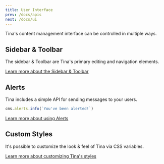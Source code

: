 ```yaml
---
title: User Interface
prev: /docs/apis
next: /docs/ui
---
```


Tina's content management interface can be controlled in multiple ways.

## Sidebar & Toolbar

The sidebar & Toolbar are Tina's primary editing and navigation elements.

[Learn more about the Sidebar & Toolbar](/docs/ui)

## Alerts

Tina includes a simple API for sending messages to your users.

```ts
cms.alerts.info(`You've been alerted!`)
```

[Learn more about using Alerts](/docs/ui/alerts)

## Custom Styles

It's possible to customize the look & feel of Tina via CSS variables.

[Learn more about customizing Tina's styles](/docs/ui/styles)
